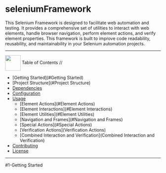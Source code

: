 # **seleniumFramework**

This Selenium Framework is designed to facilitate web automation and testing. It provides a comprehensive set of utilities to interact with web elements, handle browser navigation, perform element actions, and verify element properties. This framework is built to improve code readability, reusability, and maintainability in your Selenium automation projects.


---
<img  align= center width=50px height=50px src="https://media4.giphy.com/media/3hoLIVAJYkz6T0Ichp/giphy.gif?cid=6c09b952m4j3poopinf91rquev6qy4e8avu0bflq1e0vh4gp&ep=v1_internal_gif_by_id&rid=giphy.gif&ct=s"> <a id="table-of-contents">Table of Contents</a>
//
 - [Getting Started](#Getting Started)
 - [Project Structure](#Project Structure)
 - [Dependencies](#Dependencies)
 - [Configuration](#Configuration)
 - [Usage](#Usage)
	- [Element Actions](#Element Actions)
	- [Element Interactions](#Element Interactions)
	- [Element Utilities](#Element Utilities)
	- [Navigation and Frames](#Navigation and Frames)
	- [Special Actions](#Special Actions)
	- [Verification Actions](Verification Actions)
	- [Combined Interaction and Verification](Combined Interaction and Verification)
 - [Contributing](#Contributing)
 - [License](Licenses)
 	
---

#1-Getting Started

